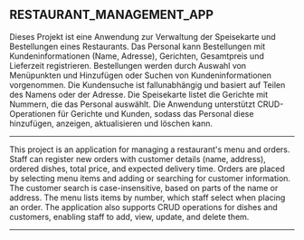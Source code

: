 
RESTAURANT_MANAGEMENT_APP
------------------------------------------------------------------------------------------------------------------------------------------------

Dieses Projekt ist eine Anwendung zur Verwaltung der Speisekarte und Bestellungen eines Restaurants. 
Das Personal kann Bestellungen mit Kundeninformationen (Name, Adresse), Gerichten, Gesamtpreis und Lieferzeit registrieren. 
Bestellungen werden durch Auswahl von Menüpunkten und Hinzufügen oder Suchen von Kundeninformationen vorgenommen. 
Die Kundensuche ist fallunabhängig und basiert auf Teilen des Namens oder der Adresse. 
Die Speisekarte listet die Gerichte mit Nummern, die das Personal auswählt. 
Die Anwendung unterstützt CRUD-Operationen für Gerichte und Kunden, sodass das Personal diese hinzufügen, anzeigen, aktualisieren und löschen kann.

---------------------------------------------------------------------------------------------------------------------------------------------------

This project is an application for managing a restaurant's menu and orders. Staff can register new orders with customer details (name, address), ordered dishes, total price, and expected delivery time. 
Orders are placed by selecting menu items and adding or searching for customer information. 
The customer search is case-insensitive, based on parts of the name or address. 
The menu lists items by number, which staff select when placing an order. 
The application also supports CRUD operations for dishes and customers, enabling staff to add, view, update, and delete them.

----------------------------------------------------------------------------------------------------------------------------------------------------




